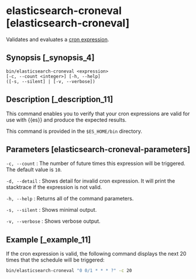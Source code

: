 # elasticsearch-croneval [elasticsearch-croneval]

Validates and evaluates a [cron expression](api-conventions.md#api-cron-expressions).


## Synopsis [_synopsis_4] 

```shell
bin/elasticsearch-croneval <expression>
[-c, --count <integer>] [-h, --help]
([-s, --silent] | [-v, --verbose])
```


## Description [_description_11] 

This command enables you to verify that your cron expressions are valid for use with {{es}} and produce the expected results.

This command is provided in the `$ES_HOME/bin` directory.


## Parameters [elasticsearch-croneval-parameters] 

`-c, --count` <Integer>
:   The number of future times this expression will be triggered. The default value is `10`.

`-d, --detail`
:   Shows detail for invalid cron expression. It will print the stacktrace if the expression is not valid.

`-h, --help`
:   Returns all of the command parameters.

`-s, --silent`
:   Shows minimal output.

`-v, --verbose`
:   Shows verbose output.


## Example [_example_11] 

If the cron expression is valid, the following command displays the next 20 times that the schedule will be triggered:

```bash
bin/elasticsearch-croneval "0 0/1 * * * ?" -c 20
```


